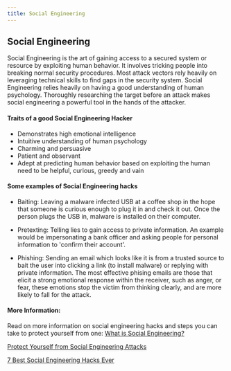 ```yaml
---
title: Social Engineering
---
```

## Social Engineering

Social Engineering is the art of gaining access to a secured system or resource by exploiting human behavior. It involves tricking people into breaking normal security procedures. Most attack vectors rely heavily on leveraging technical skills to find gaps in the security system. Social Engineering relies heavily on having a good understanding of human psychology. Thoroughly researching the target before an attack makes social engineering a powerful tool in the hands of the attacker. 

#### Traits of a good Social Engineering Hacker

* Demonstrates high emotional intelligence
* Intuitive understanding of human psychology
* Charming and persuasive
* Patient and observant
* Adept at predicting human behavior based on exploiting the human need to be helpful, curious, greedy and vain

#### Some examples of Social Engineering hacks

* Baiting: Leaving a malware infected USB at a coffee shop in the hope that someone is curious enough to plug it in and check it out. Once the person plugs the USB in, malware is installed on their computer.

* Pretexting: Telling lies to gain access to private information. An example would be impersonating a bank officer and asking people for personal information to 'confirm their account'.

* Phishing: Sending an email which looks like it is from a trusted source to bait the user into clicking a link (to install malware) or replying with private information. The most effective phising emails are those that elicit a strong emotional response within the receiver, such as anger, or fear, these emotions stop the victim from thinking clearly, and are more likely to fall for the attack.



#### More Information:
Read on more information on social engineering hacks and steps you can take to protect yourself from one:
[What is Social Engineering?](https://www.webroot.com/us/en/home/resources/tips/online-shopping-banking/secure-what-is-social-engineering)

[Protect Yourself from Social Engineering Attacks](http://www.makeuseof.com/tag/protect-8-social-engineering-attacks/)

[7 Best Social Engineering Hacks Ever](https://www.darkreading.com/the-7-best-social-engineering-attacks-ever/d/d-id/1319411?)



